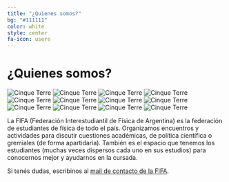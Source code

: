 ```yaml
---
title: "¿Quienes somos?"
bg: "#111111"
color: white
style: center
fa-icon: users
---
```


# ¿Quienes somos?

<div class="scroll-container">
  <img src="img/bkg.png" alt="Cinque Terre">
  <img src="img/bkg.png" alt="Cinque Terre">
  <img src="img/bkg.png" alt="Cinque Terre">
  <img src="img/bkg.png" alt="Cinque Terre">
  <img src="img/bkg.png" alt="Cinque Terre">
  <img src="img/bkg.png" alt="Cinque Terre">
  <img src="img/bkg.png" alt="Cinque Terre">
  <img src="img/bkg.png" alt="Cinque Terre">
  <img src="img/bkg.png" alt="Cinque Terre">
  <img src="img/bkg.png" alt="Cinque Terre">
  <img src="img/bkg.png" alt="Cinque Terre">
  <img src="img/bkg.png" alt="Cinque Terre">
</div> 


La FIFA (Federación Interestudiantil de Física de Argentina) es la federación de estudiantes de física de todo el país. Organizamos encuentros y actividades para discutir cuestiones académicas, de política científica o gremiales (de forma apartidaria). También es el espacio que tenemos los estudiantes (muchas veces dispersos cada uno en sus estudios) para conocernos mejor y ayudarnos en la cursada.

Si tenés dudas, escribinos al <a href="mailto:fifabsas@gmail.com">mail de contacto de la FIFA</a>.

## <a href="https://www.instagram.com/fifabsas/" class="fa fa-instagram"></a> <a href="https://github.com/fifabsas/talleresfifabsas" class="fa fa-github"></a> <a href="https://x.com/fifabsas" class="fa fa-twitter"></a> <a href="mailto:fifabsas@gmail.com" class="fa fa-envelope"></a>

